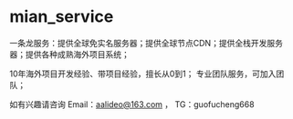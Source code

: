 # mian_service
一条龙服务：提供全球免实名服务器；提供全球节点CDN；提供全栈开发服务器；提供各种成熟海外项目系统；

10年海外项目开发经验、带项目经验，擅长从0到1；
专业团队服务，可加入团队；

如有兴趣请咨询 Email：aalideo@163.com ， TG：guofucheng668
